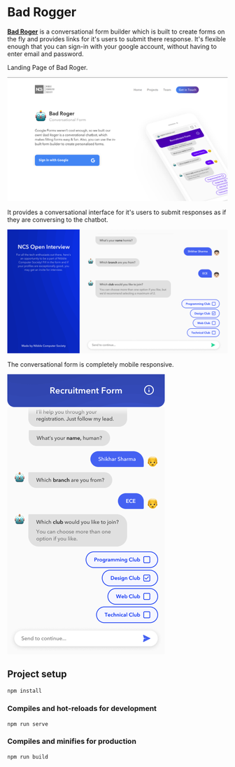 # Bad Rogger
 **[Bad Roger](http://register.hackncs.com/)** is a conversational form builder which is built to create forms on the fly and provides links for it's users to submit there response. It's flexible enough that you can sign-in with your google account, without having to enter email and password.

Landing Page of Bad Roger.

[![home page](./screenshots/image_home.png)](http://register.hackncs.com/)

It provides a conversational interface for it's users to submit responses as if they are conversing to the chatbot. 

![form page](./screenshots/image_form_2.png)

The conversational form is completely mobile responsive.

![android 1](./screenshots/Android-1.png)



## Project setup
```
npm install
```

### Compiles and hot-reloads for development
```
npm run serve
```

### Compiles and minifies for production
```
npm run build
```

